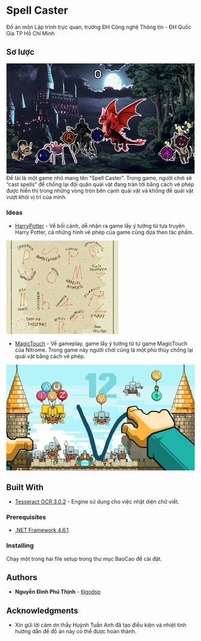 # Spell Caster

Đồ án môn Lập trình trực quan, trường ĐH Công nghệ Thông tin  - ĐH Quốc Gia TP Hồ Chí Minh

## Sơ lược
![](MakingResources/forReadMeFile/gameplay.png)
Đề tài là một game nhỏ mang tên “Spell Caster”. Trong game, người chơi sẽ
“cast spells” để chống lại đội quân quái vật đang tràn tới bằng cách vẽ phép
được hiển thị trong những vòng tròn bên cạnh quái vật và không để quái vật
vượt khỏi vị trí của mình.

### Ideas
* [HarryPotter](https://en.wikipedia.org/wiki/Harry_Potter) - Về bối cảnh, dễ nhận ra game lấy ý tưởng từ tựa truyện Harry Potter, cả những hình vẽ phép của game cũng dựa theo tác phẩm.

![](MakingResources/forReadMeFile/spells.jpg)
* [MagicTouch](http://nitrome.wikia.com/wiki/Magic_Touch:_Wizard_for_Hire) - Về gameplay, game lấy ý tưởng từ tự game MagicTouch của Nitrome. Trong game này người chơi cũng là một phù thủy chống lại quái vật bằng cách vẽ phép.

![](MakingResources/forReadMeFile/magictouch.jpg)

## Built With

* [Tesseract OCR 3.0.2](https://github.com/tesseract-ocr/tesseract) - Engine sử dụng cho việc nhật diện chữ viết.

### Prerequisites

* [.NET Framework 4.6.1](https://www.microsoft.com/en-us/download/details.aspx?id=49981)

### Installing

Chạy một trong hai file setup trong thư mục BaoCao để cài đặt.

## Authors

* **Nguyễn Đình Phú Thịnh** - [tligodsp](https://github.com/tligodsp)

## Acknowledgments

* Xin gửi lời cảm ơn thầy Huỳnh Tuấn Anh đã tạo điều kiện và nhiệt tình hướng dẫn để đồ án này có thể được hoàn thành.

